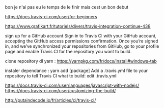 bon je n'ai pas eu le temps de le finir mais cest un bon debut

https://docs.travis-ci.com/user/for-beginners


https://www.grafikart.fr/tutoriels/divers/travis-integration-continue-438

sign up for a GitHub account
Sign in to Travis CI with your GitHub account, accepting the GitHub access permissions confirmation.
Once you’re signed in, and we’ve synchronized your repositories from GitHub, go to your profile page and enable Travis CI for the repository you want to build.

clone repository
dl yarn : https://yarnpkg.com/fr/docs/install#windows-tab

instaler dependance : yarn add [package]
Add a .travis.yml file to your repository to tell Travis CI what to build:
edit .travis.yml

https://docs.travis-ci.com/user/languages/javascript-with-nodejs/
https://docs.travis-ci.com/user/customizing-the-build/

http://putaindecode.io/fr/articles/ci/travis-ci/